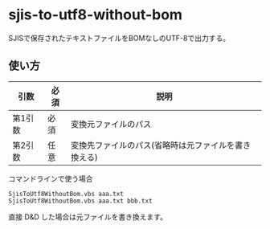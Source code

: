 # sjis-to-utf8-without-bom

SJISで保存されたテキストファイルをBOMなしのUTF-8で出力する。

## 使い方


|  引数     |  必須  | 説明                                              |
| --------- | ----- |---------------------------------------------------|
|  第1引数  |  必須  | 変換元ファイルのパス                                |
|  第2引数  |  任意  | 変換先ファイルのパス(省略時は元ファイルを書き換える)   |


コマンドラインで使う場合

```
SjisToUtf8WithoutBom.vbs aaa.txt
SjisToUtf8WithoutBom.vbs aaa.txt bbb.txt
```

直接 D&D した場合は元ファイルを書き換えます。
